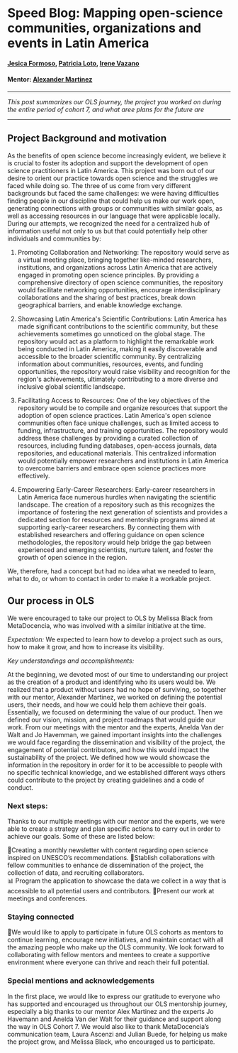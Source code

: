 # Speed Blog: Mapping open-science communities, organizations and events in Latin America
#### [Jesica Formoso](https://github.com/JFormoso), [Patricia Loto](https://github.com/PatriLoto), [Irene Vazano](https://github.com/4iro)
#### Mentor: [Alexander Martinez](https://github.com/mxrtinez)
-----

_This post summarizes our OLS journey, the project you worked on during the entire period of cohort 7, and what aree plans for the future are_

----

## Project Background and motivation

As the benefits of open science become increasingly evident, we believe it is crucial to foster its adoption and support the development of open science practitioners in Latin America. This project was born out of our desire to orient our practice towards open science and the struggles we faced while doing so. The three of us come from very different backgrounds but faced the same challenges: we were having difficulties finding people in our discipline that could help us make our work open, generating connections with groups or communities with similar goals, as well as accessing resources in our language that were applicable locally. During our attempts, we recognized the need for a centralized hub of information useful not only to us but that could potentially help other individuals and communities by:

1. Promoting Collaboration and Networking:
The repository would serve as a virtual meeting place, bringing together like-minded researchers, institutions, and organizations across Latin America that are actively engaged in promoting open science principles. By providing a comprehensive directory of open science communities, the repository would facilitate networking opportunities, encourage interdisciplinary collaborations and the sharing of best practices, break down geographical barriers, and enable knowledge exchange.

2. Showcasing Latin America's Scientific Contributions:
Latin America has made significant contributions to the scientific community, but these achievements sometimes go unnoticed on the global stage. The repository would act as a platform to highlight the remarkable work being conducted in Latin America, making it easily discoverable and accessible to the broader scientific community. By centralizing information about communities, resources, events, and funding opportunities, the repository would raise visibility and recognition for the region's achievements, ultimately contributing to a more diverse and inclusive global scientific landscape.

3. Facilitating Access to Resources:
One of the key objectives of the repository would be to compile and organize resources that support the adoption of open science practices. Latin America's open science communities often face unique challenges, such as limited access to funding, infrastructure, and training opportunities. The repository would address these challenges by providing a curated collection of resources, including funding databases, open-access journals, data repositories, and educational materials. This centralized information would potentially empower researchers and institutions in Latin America to overcome barriers and embrace open science practices more effectively.

4. Empowering Early-Career Researchers:
Early-career researchers in Latin America face numerous hurdles when navigating the scientific landscape. The creation of a repository such as this recognizes the importance of fostering the next generation of scientists and provides a dedicated section for resources and mentorship programs aimed at supporting early-career researchers. By connecting them with established researchers and offering guidance on open science methodologies, the repository would help bridge the gap between experienced and emerging scientists, nurture talent, and foster the growth of open science in the region.

We, therefore, had a concept but had no idea what we needed to learn, what to do, or whom to contact in order to make it a workable project.   

## Our process in OLS

We were encouraged to take our project to OLS by Melissa Black from MetaDocencia, who was involved with a similar initiative at the time. 

_Expectation:_ We expected to learn how to develop a project such as ours, how to make it grow, and how to increase its visibility.

_Key understandings and accomplishments:_ 

At the beginning, we devoted most of our time to understanding our project as the creation of a product and identifying who its users would be. We realized that a product without users had no hope of surviving, so together with our mentor, Alexander Martinez, we worked on defining the potential users, their needs, and how we could help them achieve their goals. Essentially, we focused on determining the value of our product. Then we defined our vision, mission, and project roadmaps that would guide our work. From our meetings with the mentor and the experts, Anelda Van der Walt and Jo Havemman, we gained important insights into the challenges we would face regarding the dissemination and visibility of the project, the engagement of potential contributors, and how this would impact the sustainability of the project. We defined how we would showcase the information in the repository in order for it to be accessible to people with no specific technical knowledge, and we established different ways others could contribute to the project by creating guidelines and a code of conduct. 

### Next steps:

Thanks to our multiple meetings with our mentor and the experts, we were able to create a strategy and plan specific actions to carry out in order to achieve our goals. Some of these are listed below: 

📝Creating a monthly newsletter with content regarding open science inspired on UNESCO’s recommendations. 
🤝Stablish collaborations with fellow communities to enhance de dissemination of the project, the collection of data, and recruiting collaborators.  
📊 Program the application to showcase the data we collect in a way that is accessible to all potential users and contributors. 
🎤Present our work at meetings and conferences. 

### Staying connected

🌱We would like to apply to participate in future OLS cohorts as mentors to continue learning, encourage new initiatives, and maintain contact with all the amazing people who make up the OLS community. We look forward to collaborating with fellow mentors and mentees to create a supportive environment where everyone can thrive and reach their full potential.

### Special mentions and acknowledgements

In the first place, we would like to express our gratitude to everyone who has supported and encouraged us throughout our OLS mentorship journey, especially a big thanks to our mentor Alex Martinez and the experts Jo Havemann and Anelda Van der Walt for their guidance and support along the way in OLS Cohort 7. We would also like to thank MetaDocencia’s communication team, Laura Ascenzi and Julian Buede, for helping us make the project grow, and Melissa Black, who encouraged us to participate. 


